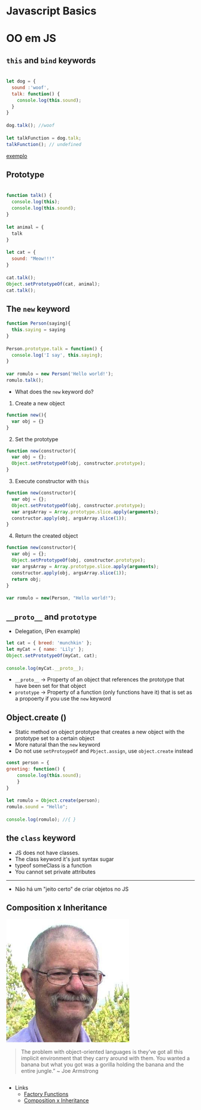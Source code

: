 # Javascript Basics

# OO em JS

## `this` and `bind` keywords

```js

let dog = {
  sound :'woof',
  talk: function() {
    console.log(this.sound);
  }
}

dog.talk(); //woof

let talkFunction = dog.talk;
talkFunction(); // undefined
```

[exemplo](https://jsbin.com/yayesan/edit)


## Prototype

```js

function talk() {
  console.log(this);
  console.log(this.sound);
}

let animal = {
  talk
}

let cat = {
  sound: "Meow!!!"
}

cat.talk();
Object.setPrototypeOf(cat, animal);
cat.talk(); 

```

## The `new` keyword


```js
function Person(saying){
  this.saying = saying
}

Person.prototype.talk = function() {
  console.log('I say', this.saying);
}

var romulo = new Person('Hello world!');
romulo.talk();
```
- What does the `new` keyword do?

1. Create a new object

```js
function new(){
  var obj = {}
}
```
2. Set the prototype

```js
function new(constructor){
  var obj = {};
  Object.setPrototypeOf(obj, constructor.prototype);
}
```
3. Execute constructor with `this`

```js
function new(constructor){
  var obj = {};
  Object.setPrototypeOf(obj, constructor.prototype);
  var argsArray = Array.prototype.slice.apply(arguments);
  constructor.apply(obj, argsArray.slice(1));
}
``` 
4. Return the created object

```js
function new(constructor){
  var obj = {};
  Object.setPrototypeOf(obj, constructor.prototype);
  var argsArray = Array.prototype.slice.apply(arguments);
  constructor.apply(obj, argsArray.slice(1));
  return obj;
}

var romulo = new(Person, "Hello world!");
``` 

## `__proto__` and `prototype`


- Delegation, (Pen example)

```js
let cat = { breed: 'munchkin' };
let myCat = { name: 'Lily' };
Object.setPrototypeOf(myCat, cat);

console.log(myCat.__proto__); 

```

- `__proto__` -> Property of an object that references the prototype that have been set for that object
- `prototype` -> Property of a function (only functions have it) that is set as a propoerty if you use the `new` keyword

## Object.create ()

- Static method on object prototype that creates a new object with the prototype set to a certain object
- More natural than the `new` keyword
- Do not use `setProtoypeOf` and `Pbject.assign`, use `object.create` instead

```js
const person = {
greeting: function() {
	console.log(this.sound);
	}
}

let romulo = Object.create(person);
romulo.sound = "Hello";

console.log(romulo); //{ }

```

## the `class` keyword

- JS does not have classes.
- The class keyword it's just syntax sugar
- typeof someClass is a function
- You cannot set private attributes
---

- Não há um "jeito certo" de criar objetos no JS

## Composition x Inheritance

![](2017-08-15-15-09-47.png)

>The problem with object-oriented languages is they’ve got all this implicit environment that they carry around with them. You wanted a banana but what you got was a gorilla holding the banana and the entire jungle.” ~ Joe Armstrong

```js

```

- Links
  - [Factory Functions](https://youtu.be/ImwrezYhw4w)
  - [Composition x Inheritance](https://youtu.be/ImwrezYhw4w)
